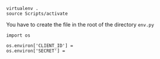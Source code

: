 ```
virtualenv .
source Scripts/activate
```

You have to create the file in the root of the directory ```env.py```
```
import os

os.environ['CLIENT_ID'] = 
os.environ['SECRET'] = 
```
